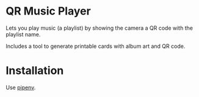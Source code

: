 # QR Music Player

Lets you play music (a playlist) by showing the camera a QR code with the playlist name.

Includes a tool to generate printable cards with album art and QR code.

# Installation

Use [pipenv](https://pipenv.readthedocs.io/en/latest/basics/).

